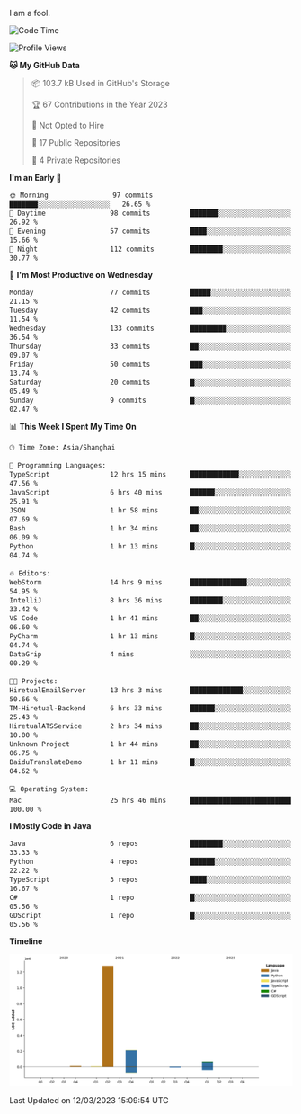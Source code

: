 I am a fool.

<!--START_SECTION:waka-->
![Code Time](http://img.shields.io/badge/Code%20Time-167%20hrs%2026%20mins-blue)

![Profile Views](http://img.shields.io/badge/Profile%20Views-31-blue)

**🐱 My GitHub Data** 

> 📦 103.7 kB Used in GitHub's Storage 
 > 
> 🏆 67 Contributions in the Year 2023
 > 
> 🚫 Not Opted to Hire
 > 
> 📜 17 Public Repositories 
 > 
> 🔑 4 Private Repositories 
 > 
**I'm an Early 🐤** 

```text
🌞 Morning                97 commits          ███████░░░░░░░░░░░░░░░░░░   26.65 % 
🌆 Daytime                98 commits          ███████░░░░░░░░░░░░░░░░░░   26.92 % 
🌃 Evening                57 commits          ████░░░░░░░░░░░░░░░░░░░░░   15.66 % 
🌙 Night                  112 commits         ████████░░░░░░░░░░░░░░░░░   30.77 % 
```
📅 **I'm Most Productive on Wednesday** 

```text
Monday                   77 commits          █████░░░░░░░░░░░░░░░░░░░░   21.15 % 
Tuesday                  42 commits          ███░░░░░░░░░░░░░░░░░░░░░░   11.54 % 
Wednesday                133 commits         █████████░░░░░░░░░░░░░░░░   36.54 % 
Thursday                 33 commits          ██░░░░░░░░░░░░░░░░░░░░░░░   09.07 % 
Friday                   50 commits          ███░░░░░░░░░░░░░░░░░░░░░░   13.74 % 
Saturday                 20 commits          █░░░░░░░░░░░░░░░░░░░░░░░░   05.49 % 
Sunday                   9 commits           █░░░░░░░░░░░░░░░░░░░░░░░░   02.47 % 
```


📊 **This Week I Spent My Time On** 

```text
🕑︎ Time Zone: Asia/Shanghai

💬 Programming Languages: 
TypeScript               12 hrs 15 mins      ████████████░░░░░░░░░░░░░   47.56 % 
JavaScript               6 hrs 40 mins       ██████░░░░░░░░░░░░░░░░░░░   25.91 % 
JSON                     1 hr 58 mins        ██░░░░░░░░░░░░░░░░░░░░░░░   07.69 % 
Bash                     1 hr 34 mins        ██░░░░░░░░░░░░░░░░░░░░░░░   06.09 % 
Python                   1 hr 13 mins        █░░░░░░░░░░░░░░░░░░░░░░░░   04.74 % 

🔥 Editors: 
WebStorm                 14 hrs 9 mins       ██████████████░░░░░░░░░░░   54.95 % 
IntelliJ                 8 hrs 36 mins       ████████░░░░░░░░░░░░░░░░░   33.42 % 
VS Code                  1 hr 41 mins        ██░░░░░░░░░░░░░░░░░░░░░░░   06.60 % 
PyCharm                  1 hr 13 mins        █░░░░░░░░░░░░░░░░░░░░░░░░   04.74 % 
DataGrip                 4 mins              ░░░░░░░░░░░░░░░░░░░░░░░░░   00.29 % 

🐱‍💻 Projects: 
HiretualEmailServer      13 hrs 3 mins       █████████████░░░░░░░░░░░░   50.66 % 
TM-Hiretual-Backend      6 hrs 33 mins       ██████░░░░░░░░░░░░░░░░░░░   25.43 % 
HiretualATSService       2 hrs 34 mins       ██░░░░░░░░░░░░░░░░░░░░░░░   10.00 % 
Unknown Project          1 hr 44 mins        ██░░░░░░░░░░░░░░░░░░░░░░░   06.75 % 
BaiduTranslateDemo       1 hr 11 mins        █░░░░░░░░░░░░░░░░░░░░░░░░   04.62 % 

💻 Operating System: 
Mac                      25 hrs 46 mins      █████████████████████████   100.00 % 
```

**I Mostly Code in Java** 

```text
Java                     6 repos             ████████░░░░░░░░░░░░░░░░░   33.33 % 
Python                   4 repos             ██████░░░░░░░░░░░░░░░░░░░   22.22 % 
TypeScript               3 repos             ████░░░░░░░░░░░░░░░░░░░░░   16.67 % 
C#                       1 repo              █░░░░░░░░░░░░░░░░░░░░░░░░   05.56 % 
GDScript                 1 repo              █░░░░░░░░░░░░░░░░░░░░░░░░   05.56 % 
```



**Timeline**

![Lines of Code chart](https://raw.githubusercontent.com/VeejaLiu/VeejaLiu/master/assets/bar_graph.png)


 Last Updated on 12/03/2023 15:09:54 UTC
<!--END_SECTION:waka-->
